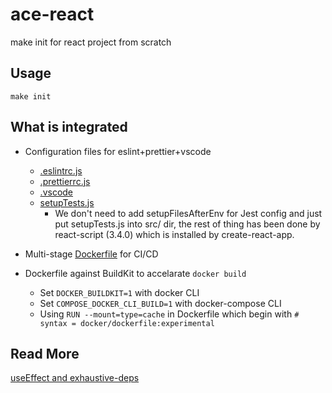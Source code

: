 # ace-react
make init for react project from scratch 

## Usage
```
make init
```

## What is integrated 
- Configuration files for eslint+prettier+vscode
  - [.eslintrc.js](https://github.com/acefei/ace-react/blob/master/configs/.eslintrc.js)
  - [.prettierrc.js](https://github.com/acefei/ace-react/blob/master/configs/.prettierrc.js)
  - [.vscode](https://github.com/acefei/ace-react/tree/master/configs/.vscode)
  - [setupTests.js](https://github.com/acefei/ace-react/tree/master/configs/setupTests.js)
    - We don't need to add setupFilesAfterEnv for Jest config and just put setupTests.js into src/ dir, the rest of thing has been done by react-script (3.4.0) which is installed by create-react-app.

- Multi-stage [Dockerfile](https://github.com/acefei/ace-react/blob/master/configs/Dockerfile) for CI/CD

- Dockerfile against BuildKit to accelarate `docker build`
  - Set `DOCKER_BUILDKIT=1` with docker CLI
  - Set `COMPOSE_DOCKER_CLI_BUILD=1` with docker-compose CLI
  - Using `RUN --mount=type=cache` in Dockerfile which begin with `# syntax = docker/dockerfile:experimental`

## Read More
[useEffect and exhaustive-deps](https://pauldrummond.dev/posts/useeffect-and-exhaustive-deps/)
